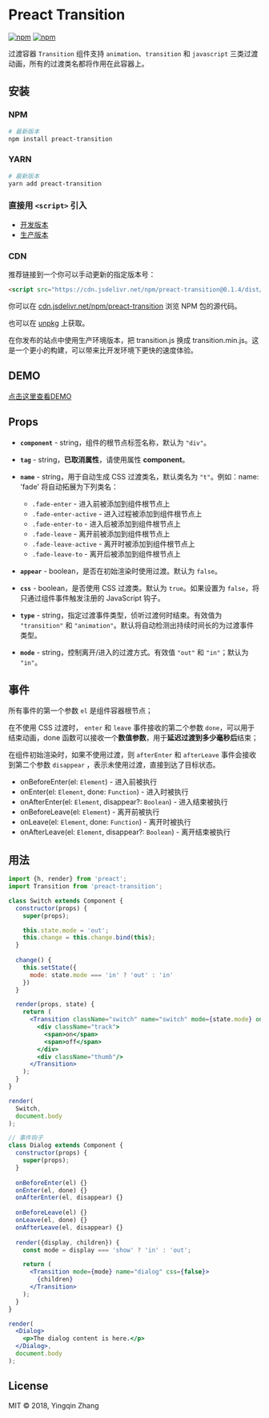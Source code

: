 # Preact Transition

[![npm](https://img.shields.io/npm/v/preact-transition.svg)](https://www.npmjs.com/package/preact-transition)
[![npm](https://img.shields.io/npm/dt/preact-transition.svg)](https://www.npmjs.com/package/preact-transition)

过渡容器 `Transition` 组件支持 `animation`、`transition` 和 `javascript` 三类过渡动画，所有的过渡类名都将作用在此容器上。

## 安装

### NPM

```bash
# 最新版本
npm install preact-transition
``` 

### YARN

```bash
# 最新版本
yarn add preact-transition
``` 

### 直接用 `<script>` 引入

- [开发版本](https://raw.githubusercontent.com/frge/preact-transition/master/dist/transition.js)
- [生产版本](https://raw.githubusercontent.com/frge/preact-transition/master/dist/transition.min.js)

### CDN

推荐链接到一个你可以手动更新的指定版本号：

```html
<script src="https://cdn.jsdelivr.net/npm/preact-transition@0.1.4/dist/transition.js"></script>
```

你可以在 [cdn.jsdelivr.net/npm/preact-transition](https://cdn.jsdelivr.net/npm/preact-transition/) 浏览 NPM 包的源代码。

也可以在 [unpkg](https://unpkg.com/preact-transition@0.1.4/dist/transition.js) 上获取。

在你发布的站点中使用生产环境版本，把 transition.js 换成 transition.min.js。这是一个更小的构建，可以带来比开发环境下更快的速度体验。

## DEMO

[点击这里查看DEMO](https://nkcjs.github.io/preact-transition/)

## Props

* **`component`** - string，组件的根节点标签名称，默认为 `"div"`。
* **`tag`** - string，**已取消属性**，请使用属性 **component**。
* **`name`** - string，用于自动生成 CSS 过渡类名，默认类名为 `"t"`。例如：name: 'fade' 将自动拓展为下列类名：

  - `.fade-enter` - 进入前被添加到组件根节点上
  - `.fade-enter-active` - 进入过程被添加到组件根节点上
  - `.fade-enter-to` - 进入后被添加到组件根节点上
  - `.fade-leave` - 离开前被添加到组件根节点上
  - `.fade-leave-active` - 离开时被添加到组件根节点上
  - `.fade-leave-to` - 离开后被添加到组件根节点上

* **`appear`** - boolean，是否在初始渲染时使用过渡。默认为 `false`。
* **`css`** - boolean，是否使用 CSS 过渡类。默认为 `true`。如果设置为 `false`，将只通过组件事件触发注册的 JavaScript 钩子。
* **`type`** - string，指定过渡事件类型，侦听过渡何时结束。有效值为 `"transition"` 和 `"animation"`。默认将自动检测出持续时间长的为过渡事件类型。
* **`mode`** - string，控制离开/进入的过渡方式。有效值 `"out"` 和 `"in"`；默认为 `"in"`。

## 事件

所有事件的第一个参数 `el` 是组件容器根节点；

在不使用 CSS 过渡时， `enter` 和 `leave` 事件接收的第二个参数 `done`，可以用于结束动画，done 函数可以接收一个**数值参数**，用于**延迟过渡到多少毫秒后**结束；

在组件初始渲染时，如果不使用过渡，则 `afterEnter` 和 `afterLeave` 事件会接收到第二个参数 `disappear` ，表示未使用过渡，直接到达了目标状态。
 
* onBeforeEnter(el: `Element`) - 进入前被执行
* onEnter(el: `Element`, done: `Function`) - 进入时被执行
* onAfterEnter(el: `Element`, disappear?: `Boolean`) - 进入结束被执行
* onBeforeLeave(el: `Element`) - 离开前被执行
* onLeave(el: `Element`, done: `Function`) - 离开时被执行
* onAfterLeave(el: `Element`, disappear?: `Boolean`) - 离开结束被执行

## 用法

```jsx harmony
import {h, render} from 'preact';
import Transition from 'preact-transition';

class Switch extends Component {
  constructor(props) {
    super(props);

    this.state.mode = 'out';
    this.change = this.change.bind(this);
  }
  
  change() {
    this.setState({
      mode: state.mode === 'in' ? 'out' : 'in'
    })
  }

  render(props, state) {
    return (
      <Transition className="switch" name="switch" mode={state.mode} onClick={this.change}>
        <div className="track">
          <span>on</span>
          <span>off</span>
        </div>
        <div className="thumb"/>
      </Transition>
    );
  }
}

render(
  Switch,
  document.body
);

// 事件钩子
class Dialog extends Component {
  constructor(props) {
    super(props);
  }
  
  onBeforeEnter(el) {}
  onEnter(el, done) {}
  onAfterEnter(el, disappear) {}
  
  onBeforeLeave(el) {}
  onLeave(el, done) {}
  onAfterLeave(el, disappear) {}
  
  render({display, children}) {
    const mode = display === 'show' ? 'in' : 'out';

    return (
      <Transition mode={mode} name="dialog" css={false}>
        {children}
      </Transition>
    );
  }
}

render(
  <Dialog>
    <p>The dialog content is here.</p>
  </Dialog>,
  document.body
);

```


## License
MIT © 2018, Yingqin Zhang 